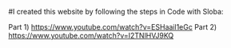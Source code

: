 #I created this website by following the steps in Code with Sloba:

Part 1)
https://www.youtube.com/watch?v=ESHaail1eGc
Part 2)
https://www.youtube.com/watch?v=I2TNlHVJ9KQ
